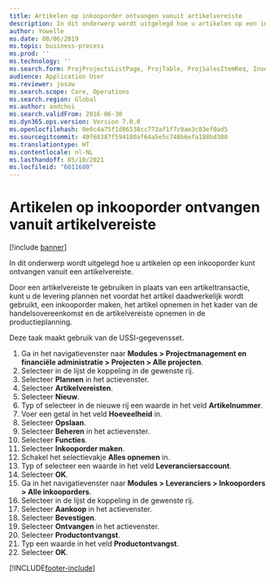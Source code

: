 ```yaml
---
title: Artikelen op inkooporder ontvangen vanuit artikelvereiste
description: In dit onderwerp wordt uitgelegd hoe u artikelen op een inkooporder kunt ontvangen vanuit een artikelvereiste.
author: Yowelle
ms.date: 08/06/2019
ms.topic: business-process
ms.prod: ''
ms.technology: ''
ms.search.form: ProjProjectsListPage, ProjTable, ProjSalesItemReq, InventItemIdLookupSimple, PurchCreateFromSalesOrder, VendAccountItemLookup, PurchTable, PurchEditLines
audience: Application User
ms.reviewer: josaw
ms.search.scope: Core, Operations
ms.search.region: Global
ms.author: andchoi
ms.search.validFrom: 2016-06-30
ms.dyn365.ops.version: Version 7.0.0
ms.openlocfilehash: 0e0c4a75f1d86538cc773af1f7c0ae3c83ef0ad5
ms.sourcegitcommit: 40f68387f594180af64a5e5c748b6efa188bd300
ms.translationtype: HT
ms.contentlocale: nl-NL
ms.lasthandoff: 05/10/2021
ms.locfileid: "6011680"
---
```

# <a name="receive-items-on-purchase-order-from-item-requirement"></a>Artikelen op inkooporder ontvangen vanuit artikelvereiste

[!include [banner](../../includes/banner.md)]

In dit onderwerp wordt uitgelegd hoe u artikelen op een inkooporder kunt ontvangen vanuit een artikelvereiste.

Door een artikelvereiste te gebruiken in plaats van een artikeltransactie, kunt u de levering plannen net voordat het artikel daadwerkelijk wordt gebruikt, een inkooporder maken, het artikel opnemen in het kader van de handelsovereenkomst en de artikelvereiste opnemen in de productieplanning. 

Deze taak maakt gebruik van de USSI-gegevensset.

1. Ga in het navigatievenster naar **Modules > Projectmanagement en financiële administratie > Projecten > Alle projecten**.
2. Selecteer in de lijst de koppeling in de gewenste rij.
3. Selecteer **Plannen** in het actievenster.
4. Selecteer **Artikelvereisten**.
5. Selecteer **Nieuw**.
6. Typ of selecteer in de nieuwe rij een waarde in het veld **Artikelnummer**.
7. Voer een getal in het veld **Hoeveelheid** in.
8. Selecteer **Opslaan**.
9. Selecteer **Beheren** in het actievenster.
10. Selecteer **Functies**.
11. Selecteer **Inkooporder maken**.
12. Schakel het selectievakje **Alles opnemen** in.
13. Typ of selecteer een waarde in het veld **Leveranciersaccount**.
14. Selecteer **OK**.
15. Ga in het navigatievenster naar **Modules > Leveranciers > Inkooporders > Alle inkooporders**.
16. Selecteer in de lijst de koppeling in de gewenste rij.
17. Selecteer **Aankoop** in het actievenster.
18. Selecteer **Bevestigen**.
19. Selecteer **Ontvangen** in het actievenster.
20. Selecteer **Productontvangst**.
21. Typ een waarde in het veld **Productontvangst**.
22. Selecteer **OK**.



[!INCLUDE[footer-include](../../includes/footer-banner.md)]